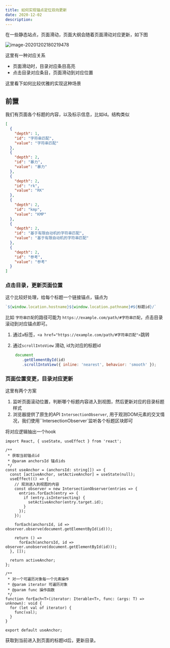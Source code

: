 ```yaml
---
title: 如何实现锚点定位双向更新
date: 2020-12-02
description: 
---
```


在一些静态站点，页面滑动，页面大纲会随着页面滑动对应更新，如下图

![image-20201202180219478](https://cdn.jsdelivr.net/gh/feikerwu/figure-bed@master/assets/image-20201202180219478.png)

这里有一种对应关系

+ 页面滑动时，目录对应条目高亮
+ 点击目录对应条目，页面滑动到对应位置

这里看下如何比较优雅的实现这种场景

## 前置

我们有页面各个标题的内容，以及标示信息，比如id。结构类似

```json
[
  {
    "depth": 1,
    "id": "字符串匹配",
    "value": "字符串匹配"
  },
  {
    "depth": 2,
    "id": "暴力",
    "value": "暴力"
  },
  {
    "depth": 2,
    "id": "rk",
    "value": "RK"
  },
  {
    "depth": 2,
    "id": "kmp",
    "value": "KMP"
  },
  {
    "depth": 2,
    "id": "基于有限自动机的字符串匹配",
    "value": "基于有限自动机的字符串匹配"
  },
  {
    "depth": 2,
    "id": "参考",
    "value": "参考"
  }
]
```

### 点击目录，更新页面位置

这个比较好处理，给每个标题一个链接锚点，锚点为

```js
`${window.location.hostname}${window.location.pathname}#${标题id}/`
```

比如 `字符串匹配`的路径可能为 `https://example.com/path/#字符串匹配`，点击目录滚动到对应锚点即可。

1. 通过`a`标签，`<a href="https://example.com/path/#字符串匹配">`跳转

2. 通过`scrollIntoView` 滑动, id为对应的标题id

   ```js
    document
       .getElementById(id)
       .scrollIntoView({ inline: 'nearest', behavior: 'smooth' });
   ```



### 页面位置变更，目录对应更新

这里有两个方案

1. 监听页面滚动位置，判断哪个标题内容进入到视图，然后更新对应的目录标题样式
2. 浏览器提供了原生的API `IntersectionObserver`, 用于观测DOM元素的交叉情况，我们使用``IntersectionObserver`监听各个标题区块即可

将对应逻辑抽出一个hook

```tsx
import React, { useState, useEffect } from 'react';

/**
 * 获取当前锚点id
 * @param anchorsId 锚点ids
 */
const useAnchor = (anchorsId: string[]) => {
  const [activeAnchor, setActiveAnchor] = useState(null);
  useEffect(() => {
    // 观测进入到视图的内容
    const observer = new IntersectionObserver(entries => {
      entries.forEach(entry => {
        if (entry.isIntersecting) {
          setActiveAnchor(entry.target.id);
        }
      });
    });

    forEach(anchorsId, id => observer.observe(document.getElementById(id)));

    return () =>
      forEach(anchorsId, id => observer.unobserve(document.getElementById(id)));
  }, []);

  return activeAnchor;
};

/**
 * 对一个可遍历对象每一个元素操作
 * @param iterator 可遍历对象
 * @param func 操作函数
 */
function forEach<T>(iterator: Iterable<T>, func: (args: T) => unknown): void {
  for (let val of iterator) {
    func(val);
  }
}

export default useAnchor;

```

获取到当前进入到页面的标题id后，更新目录。